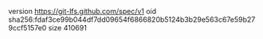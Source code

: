 version https://git-lfs.github.com/spec/v1
oid sha256:fdaf3ce99b044df7dd09654f6866820b5124b3b29e563c67e59b279ccf5157e0
size 410691
